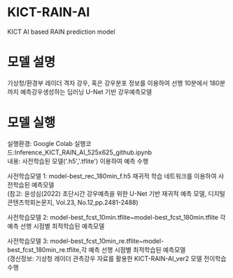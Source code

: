 # KICT-RAIN-AI
KICT AI based RAIN prediction model
# 모델 설명
기상청/환경부 레이더 격자 강우, 혹은 강우분포 정보를 이용하여 선행 10분에서 180분까지 예측강우생성하는 딥러닝 U-Net 기반 강우예측모델
# 모델 실행
실행환경: Google Colab
실행코드:Inference_KICT_RAIN_AI_525x625_github.ipynb <br/>
내용: 사전학습된 모델('.h5','.tflite') 이용하여 예측 수행 <br/>

사전학습모델 1: model-best_rec_180min_f.h5 재귀적 학습 네트워크를 이용하여 사전학습된 예측모델 <br/>
(참고: 윤성심(2022) 초단시간 강우예측을 위한 U-Net 기반 재귀적 예측 모델, 디지털콘텐츠학회논문지, Vol.23, No.12,pp.2481-2488) <br/>

사전학습모델 2: model-best_fcst_10min.tflite~model-best_fcst_180min.tflite 각 예측 선행 시점별 최적학습된 예측모델 <br/>

사전학습모델 3: model-best_fcst_10min_re.tflite~model-best_fcst_180min_re.tflite,각 예측 선행 시점별 최적학습된 예측모델<br/>
              (갱신정보: 기상청 레이더 관측강우 자료를 활용한 KICT-RAIN-AI_ver2 모델 전이학습 수행<br/>


